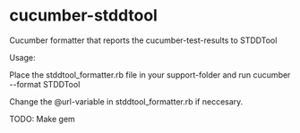 cucumber-stddtool
=================

Cucumber formatter that reports the cucumber-test-results to STDDTool


Usage: 

Place the stddtool_formatter.rb file in your support-folder and run cucumber --format STDDTool

Change the @url-variable in stddtool_formatter.rb if neccesary.


TODO: 
Make gem
